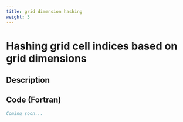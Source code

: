 ```yaml
---
title: grid dimension hashing
weight: 3
---
```


# Hashing grid cell indices based on grid dimensions

## Description

## Code (Fortran)

```fortran {linenos=false,style=tango}
Coming soon...
```